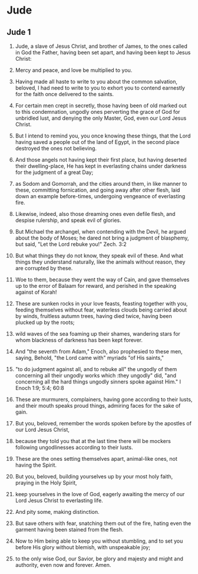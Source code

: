 # Jude

## Jude 1

1. Jude, a slave of Jesus Christ, and brother of James, to the ones called in God the Father, having been set apart, and having been kept to Jesus Christ:

2. Mercy and peace, and love be multiplied to you.   

3. Having made all haste to write to you about the common salvation, beloved, I had need to write to you to exhort you to contend earnestly for the faith once delivered to the saints.

4. For certain men crept in secretly, those having been of old marked out to this condemnation, ungodly ones perverting the grace of God for unbridled lust, and denying the only Master, God, even our Lord Jesus Christ.

5. But I intend to remind you, you once knowing these things, that the Lord having saved a people out of the land of Egypt, in the second place destroyed the ones not believing.

6. And those angels not having kept their first place, but having deserted their dwelling-place, He has kept in everlasting chains under darkness for the judgment of a great Day;

7. as Sodom and Gomorrah, and the cities around them, in like manner to these, committing fornication, and going away after other flesh, laid down an example before-times, undergoing vengeance of everlasting fire.   

8. Likewise, indeed, also those dreaming ones even defile flesh, and despise rulership, and speak evil of glories.

9. But Michael the archangel, when contending with the Devil, he argued about the body of Moses; he dared not bring a judgment of blasphemy, but said, "Let the Lord rebuke you!" Zech. 3:2

10. But what things they do not know, they speak evil of these. And what things they understand naturally, like the animals without reason, they are corrupted by these.

11. Woe to them, because they went the way of Cain, and gave themselves up to the error of Balaam for reward, and perished in the speaking against of Korah!

12. These are sunken rocks in your love feasts, feasting together with you, feeding themselves without fear, waterless clouds being carried about by winds, fruitless autumn trees, having died twice, having been plucked up by the roots;

13. wild waves of the sea foaming up their shames, wandering stars for whom blackness of darkness has been kept forever.

14. And "the seventh from Adam," Enoch, also prophesied to these men, saying, Behold, "the Lord came with" myriads "of His saints,"   

15. "to do judgment against all, and to rebuke all" the ungodly of them concerning all their ungodly works which :they ungodly" did, "and concerning all the hard things ungodly sinners spoke against Him." I Enoch 1:9; 5:4; 60:8

16. These are murmurers, complainers, having gone according to their lusts, and their mouth speaks proud things, admiring faces for the sake of gain.

17. But you, beloved, remember the words spoken before by the apostles of our Lord Jesus Christ,

18. because they told you that at the last time there will be mockers following ungodlinesses according to their lusts.

19. These are the ones setting themselves apart, animal-like ones, not having the Spirit.

20. But you, beloved, building yourselves up by your most holy faith, praying in the Holy Spirit,

21. keep yourselves in the love of God, eagerly awaiting the mercy of our Lord Jesus Christ to everlasting life.

22. And pity some, making distinction.

23. But save others with fear, snatching them out of the fire, hating even the garment having been stained from the flesh.

24. Now to Him being able to keep you without stumbling, and to set you before His glory without blemish, with unspeakable joy;

25. to the only wise God, our Savior, be glory and majesty and might and authority, even now and forever. Amen.  